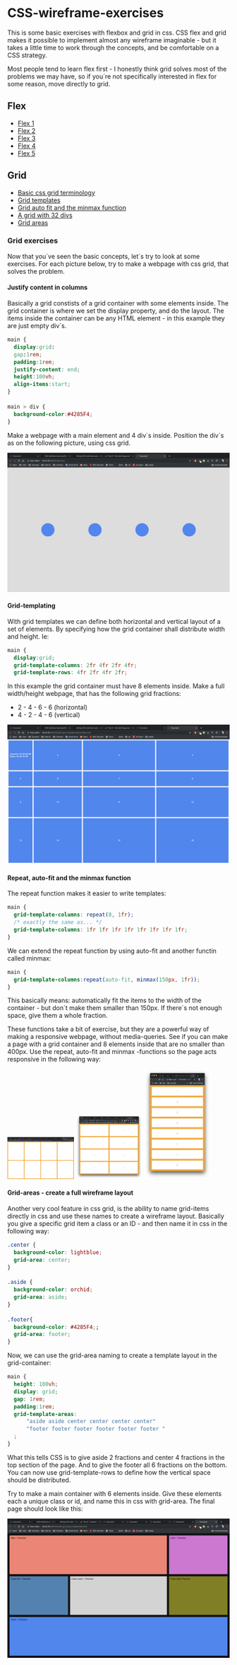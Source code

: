 # CSS-wireframe-exercises
This is some basic exercises with flexbox and grid in css. CSS flex and grid makes it possible to implement almost any wireframe imaginable - but it takes a little time to work through the concepts, and be comfortable on a CSS strategy. 

Most people tend to learn flex first - I honestly think grid solves most of the problems we may have, so if you´re not specifically interested in flex for some reason, move directly to grid. 

## Flex
-  <a href="https://simmoe.github.io/CSS-wireframe-exercises/Flex/flex1/">Flex 1</a>
-  <a href="https://simmoe.github.io/CSS-wireframe-exercises/Flex/flex2/">Flex 2</a>
-  <a href="https://simmoe.github.io/CSS-wireframe-exercises/Flex/flex3/">Flex 3</a>
-  <a href="https://simmoe.github.io/CSS-wireframe-exercises/Flex/flex4/">Flex 4</a>
-  <a href="https://simmoe.github.io/CSS-wireframe-exercises/Flex/flex5/">Flex 5</a>

## Grid

-  <a href="https://simmoe.github.io/CSS-wireframe-exercises/Grid/01-grid-basic/">Basic css grid terminology</a>
-  <a href="https://simmoe.github.io/CSS-wireframe-exercises/Grid/02-grid-template-basics/">Grid templates</a>
-  <a href="https://simmoe.github.io/CSS-wireframe-exercises/Grid/03-grid-auto-fit-basic/">Grid auto fit and the minmax function</a>
-  <a href="https://simmoe.github.io/CSS-wireframe-exercises/Grid/04-grid-basic-32/">A grid with 32 divs</a>
-  <a href="https://simmoe.github.io/CSS-wireframe-exercises/Grid/05-grid-basic-areas/">Grid areas</a>

### Grid exercises
Now that you´ve seen the basic concepts, let´s try to look at some exercises. For each picture below, try to make a webpage with css grid, that solves the problem.

#### Justify content in columns
Basically a grid constists of a grid container with some elements inside. The grid container is where we set the display property, and do the layout. The items inside the container can be any HTML element - in this example they are just empty div´s.

````CSS
main {
  display:grid:
  gap:1rem;
  padding:1rem;
  justify-content: end;
  height:100vh;
  align-items:start;
}

main > div {
  background-color:#4285F4;
}
````
Make a webpage with a main element and 4 div´s inside. Position the div´s as on the following picture, using css grid.

<img src="https://github.com/simmoe/CSS-wireframe-exercises/blob/master/Grid/099-grid-exercises/basic.png?raw=true" alt="exercises">

#### Grid-templating
With grid templates we can define both horizontal and vertical layout of a set of elements. By specifying how the grid container shall distribute width and height. Ie:

````CSS
main {
  display:grid;
  grid-template-columns: 2fr 4fr 2fr 4fr;
  grid-template-rows: 4fr 2fr 4fr 2fr;
````
In this example the grid container must have 8 elements inside. Make a full width/height webpage, that has the following grid fractions: 
-  2 - 4 - 6 - 6 (horizontal)
-  4 - 2 - 4 - 6 (vertical)

<img src="https://github.com/simmoe/CSS-wireframe-exercises/blob/master/Grid/099-grid-exercises/templates.png?raw=true" alt="exercises">

#### Repeat, auto-fit and the minmax function
The repeat function makes it easier to write templates:

````CSS
main {
  grid-template-columns: repeat(8, 1fr);
  /* exactly the same as... */
  grid-template-columns: 1fr 1fr 1fr 1fr 1fr 1fr 1fr 1fr;
}
````
We can extend the repeat function by using auto-fit and another functin called minmax:
````CSS
main {
  grid-template-columns:repeat(auto-fit, minmax(150px, 1fr)); 
}
````
This basically means: automatically fit the items to the width of the container - but don´t make them smaller than 150px. If there´s not enough space, give them a whole fraction. 

These functions take a bit of exercise, but they are a powerful way of making a responsive webpage, without media-queries. See if you can make a page with a grid container and 8 elements inside that are no smaller than 400px. Use the repeat, auto-fit and minmax -functions so the page acts responsive in the following way:  

<img src="https://github.com/simmoe/CSS-wireframe-exercises/blob/master/Grid/099-grid-exercises/auto-fit.png?raw=true" alt="exercises" style="width:30%;">
<img src="https://github.com/simmoe/CSS-wireframe-exercises/blob/master/Grid/099-grid-exercises/auto-fit-01.png?raw=true" alt="exercises" style="width:30%;">
<img src="https://github.com/simmoe/CSS-wireframe-exercises/blob/master/Grid/099-grid-exercises/auto-fit-02.png?raw=true" alt="exercises" style="width:30%;">

#### Grid-areas - create a full wireframe layout
Another very cool feature in css grid, is the ability to name grid-items directly in css and use these names to create a wireframe layout. Basically you give a specific grid item a class or an ID - and then name it in css in the following way:

````CSS
.center {
  background-color: lightblue;
  grid-area: center;
}

.aside {
  background-color: orchid;
  grid-area: aside;
}

.footer{
  background-color: #4285F4;;
  grid-area: footer;
}
````
Now, we can use the grid-area naming to create a template layout in the grid-container:

````CSS
main {
  height: 100vh;
  display: grid;
  gap: 1rem;
  padding:1rem;
  grid-template-areas:
      "aside aside center center center center"
      "footer footer footer footer footer footer "
  ;
}
````
What this tells CSS is to give aside 2 fractions and center 4 fractions in the top section of the page. And to give the footer all 6 fractions on the bottom. You can now use grid-template-rows to define how the vertical space should be distributed. 

Try to make a main container with 6 elements inside. Give these elements each a unique class or id, and name this in css with grid-area. The final page should look like this:

<img src="https://github.com/simmoe/CSS-wireframe-exercises/blob/master/Grid/099-grid-exercises/areas.png?raw=true" alt="exercises">


